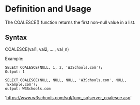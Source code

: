 # Definition and Usage

The COALESCE() function returns the first non-null value in a list.

## Syntax
COALESCE(val1, val2, ...., val_n)

Example: 
    
    SELECT COALESCE(NULL, 1, 2, 'W3Schools.com');
    Output: 1

    SELECT COALESCE(NULL, NULL, NULL, 'W3Schools.com', NULL, 'Example.com');
    output: W3Schools.com

'https://www.w3schools.com/sql/func_sqlserver_coalesce.asp'